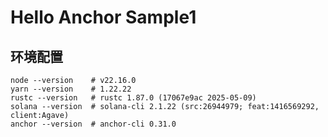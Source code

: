 # Hello Anchor Sample1

## 环境配置

```shell
node --version    # v22.16.0
yarn --version    # 1.22.22
rustc --version   # rustc 1.87.0 (17067e9ac 2025-05-09)
solana --version  # solana-cli 2.1.22 (src:26944979; feat:1416569292, client:Agave)
anchor --version  # anchor-cli 0.31.0
```

